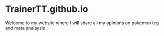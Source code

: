 # TrainerTT.github.io

Welcome to my website where I will share all my opinions on pokemon tcg and meta analaysis
